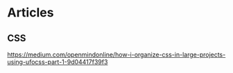 # Articles

## CSS

https://medium.com/openmindonline/how-i-organize-css-in-large-projects-using-ufocss-part-1-9d04417f39f3